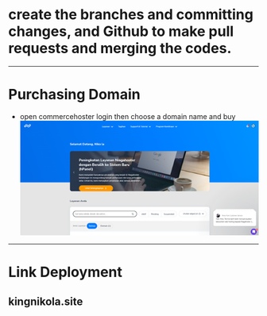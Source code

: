 <h1>
   create the branches and committing changes, and Github to make pull requests and merging the codes.
</h1>

<hr>
<h1>Purchasing Domain</h1>
<ul>
  <li>open commercehoster
login then choose a domain name and buy</li>
  <img src="Asset/picture1.png">

</ul>

<hr>
<h1>Link Deployment</h1>
<h2>kingnikola.site</h2>
